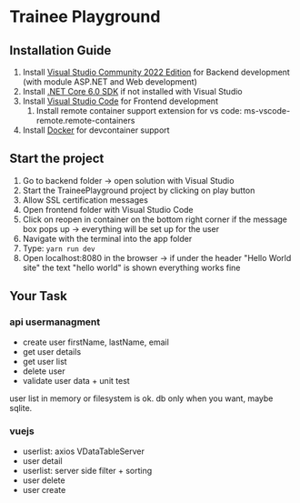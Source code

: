 # Trainee Playground

## Installation Guide

1. Install [Visual Studio Community 2022 Edition](https://visualstudio.microsoft.com/de/vs/) for Backend development (with module ASP.NET and Web development)
2. Install [.NET Core 6.0 SDK](https://dotnet.microsoft.com/download/visual-studio-sdks) if not installed with Visual Studio
3. Install [Visual Studio Code](https://code.visualstudio.com/) for Frontend development
   1. Install remote container support extension for vs code: ms-vscode-remote.remote-containers
4. Install [Docker](https://docs.docker.com/docker-for-windows/install/) for devcontainer support

## Start the project

1. Go to backend folder -> open solution with Visual Studio
2. Start the TraineePlayground project by clicking on play button
3. Allow SSL certification messages
4. Open frontend folder with Visual Studio Code
5. Click on reopen in container on the bottom right corner if the message box pops up -> everything will be set up for the user
6. Navigate with the terminal into the app folder
7. Type: `yarn run dev`
8. Open localhost:8080 in the browser -> if under the header "Hello World site" the text "hello world" is shown everything works fine

## Your Task

### api usermanagment
- create user firstName, lastName, email
- get user details
- get user list
- delete user
- validate user data + unit test

user list in memory or filesystem is ok. db only when you want, maybe sqlite.
 
### vuejs
  - userlist: axios VDataTableServer
  - user detail
  - userlist: server side filter + sorting
  - user delete
  - user create
